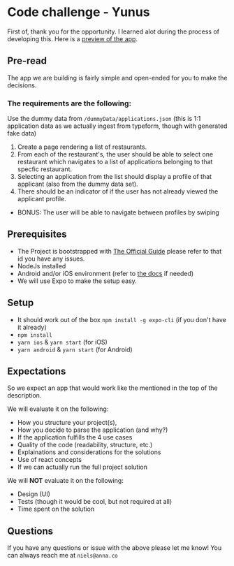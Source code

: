 # Code challenge - Yunus

First of, thank you for the opportunity. I learned alot during the process of developing this.
Here is a <a href='https://gfycat.com/ifr/HauntingLeadingDairycow'>preview of the app</a>.

## Pre-read

The app we are building is fairly simple and open-ended for you to make the decisions.

### The requirements are the following:

Use the dummy data from `/dummyData/applications.json` (this is 1:1 application data as we actually ingest from typeform, though with generated fake data)

1. Create a page rendering a list of restaurants.
2. From each of the restaurant's, the user should be able to select one restaurant which navigates to a list of applications belonging to that specfic restaurant.
3. Selecting an application from the list should display a profile of that applicant (also from the dummy data set).
4. There should be an indicator of if the user has not already viewed the applicant profile.

- BONUS: The user will be able to navigate between profiles by swiping

## Prerequisites

- The Project is bootstrapped with [The Official Guide](https://reactnative.dev/docs/typescript) please refer to that id you have any issues.
- NodeJs installed
- Android and/or iOS environment (refer to [the docs](https://reactnative.dev/docs/environment-setup) if needed)
- We will use Expo to make the setup easy.

## Setup

- It should work out of the box `npm install -g expo-cli` (if you don't have it already)
- `npm install`
- `yarn ios` & `yarn start` (for iOS)
- `yarn android` & `yarn start` (for Android)

## Expectations

So we expect an app that would work like the mentioned in the top of the description.

We will evaluate it on the following:

- How you structure your project(s),
- How you decide to parse the application (and why?)
- If the application fulfills the 4 use cases
- Quality of the code (readability, structure, etc.)
- Explainations and considerations for the solutions
- Use of react concepts
- If we can actually run the full project solution

We will **NOT** evaluate it on the following:

- Design (UI)
- Tests (though it would be cool, but not required at all)
- Time spent on the solution

## Questions

If you have any questions or issue with the above please let me know! You can always reach me at `niels@anna.co`
